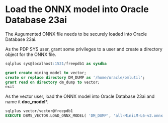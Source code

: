 # Load the ONNX model into Oracle Database 23ai

The Augumented ONNX file needs to be securely loaded into Oracle Database 23ai.

As the PDP SYS user, grant some privileges to a user and create a directory object for the ONNX file.

```SQL
sqlplus sys@localhost:1521/freepdb1 as sysdba

grant create mining model to vector;
create or replace directory DM_DUMP as '/home/oracle/omlutil';
grant read on directory dm_dump to vector;
exit
```

As the vector user, load the ONNX model into Oracle Database 23ai and name it **doc_model***.

```SQL
sqlplus vector/vector@freepdb1
EXECUTE DBMS_VECTOR.LOAD_ONNX_MODEL( 'DM_DUMP', 'all-MiniLM-L6-v2.onnx', 'doc_model', JSON('{"function" : "embedding", "embeddingOutput" : "embedding", "input": {"input": ["DATA"]}}'));
```

